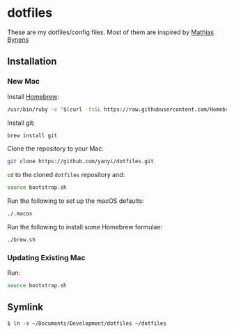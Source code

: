 # dotfiles
These are my dotfiles/config files. Most of them are inspired by [Mathias Bynens](https://github.com/mathiasbynens/dotfiles)

## Installation

### New Mac

Install [Homebrew](http://brew.sh/):

```sh
/usr/bin/ruby -e "$(curl -fsSL https://raw.githubusercontent.com/Homebrew/install/master/install)"
```

Install git:

```sh
brew install git
```

Clone the repository to your Mac:

```sh
git clone https://github.com/yanyi/dotfiles.git
```

`cd` to the cloned `dotfiles` repository and:

```sh
source bootstrap.sh
```

Run the following to set up the macOS defaults:

```sh
./.macos
```

Run the following to install some Homebrew formulae:

```sh
./brew.sh
```

### Updating Existing Mac

Run:

```sh
source bootstrap.sh
```

## Symlink
```
$ ln -s ~/Documents/Development/dotfiles ~/dotfiles
```
